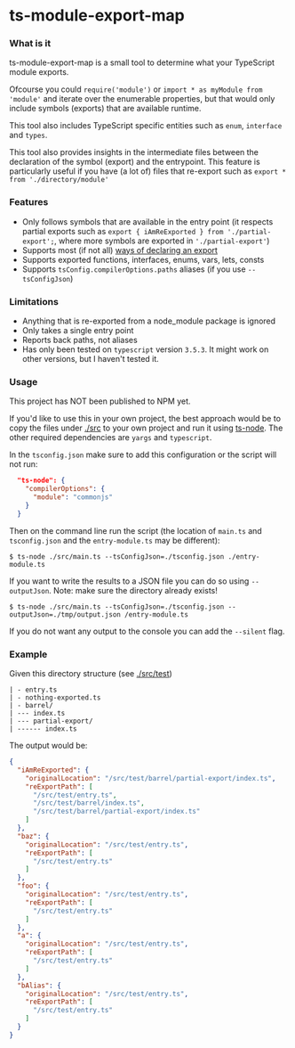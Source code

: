 # ts-module-export-map

### What is it

ts-module-export-map is a small tool to determine what your TypeScript module exports.

Ofcourse you could `require('module')` or `import * as myModule from 'module'` and iterate over the enumerable properties, 
but that would only include symbols (exports) that are available runtime.

This tool also includes TypeScript specific entities such as `enum`, `interface` and `types`.

This tool also provides insights in the intermediate files between the declaration of the symbol (export) and the entrypoint.
This feature is particularly useful if you have (a lot of) files that re-export such as 
`export * from './directory/module'`

### Features

- Only follows symbols that are available in the entry point (it respects partial exports such as `export { iAmReExported } from './partial-export';`, where more symbols are exported in `'./partial-export'`)
- Supports most (if not all) [ways of declaring an export](https://developer.mozilla.org/en-US/docs/web/javascript/reference/statements/export#syntax)
- Supports exported functions, interfaces, enums, vars, lets, consts
- Supports `tsConfig.compilerOptions.paths` aliases (if you use `--tsConfigJson`)

### Limitations

- Anything that is re-exported from a node_module package is ignored
- Only takes a single entry point
- Reports back paths, not aliases
- Has only been tested on `typescript` version `3.5.3`. It might work on other versions, but I haven't tested it.

### Usage

This project has NOT been published to NPM yet.

If you'd like to use this in your own project, the best approach would be to copy the files under [./src](./src) to your own project
and run it using [ts-node](https://www.npmjs.com/package/ts-node). The other required dependencies are `yargs` and `typescript`.

In the `tsconfig.json` make sure to add this configuration or the script will not run:
```json
  "ts-node": {
    "compilerOptions": {
      "module": "commonjs"
    }
  }
```

Then on the command line run the script (the location of `main.ts` and `tsconfig.json` and the `entry-module.ts` may be different):

`$ ts-node ./src/main.ts --tsConfigJson=./tsconfig.json ./entry-module.ts`

If you want to write the results to a JSON file you can do so using `--outputJson`. Note: make sure the directory already exists!

`$ ts-node ./src/main.ts --tsConfigJson=./tsconfig.json --outputJson=./tmp/output.json /entry-module.ts`

If you do not want any output to the console you can add the `--silent` flag.

### Example

Given this directory structure (see [./src/test](./src/test))
```
| - entry.ts
| - nothing-exported.ts
| - barrel/
| --- index.ts
| --- partial-export/
| ------ index.ts
```

The output would be:

```json
{
  "iAmReExported": {
    "originalLocation": "/src/test/barrel/partial-export/index.ts",
    "reExportPath": [
      "/src/test/entry.ts",
      "/src/test/barrel/index.ts",
      "/src/test/barrel/partial-export/index.ts"
    ]
  },
  "baz": {
    "originalLocation": "/src/test/entry.ts",
    "reExportPath": [
      "/src/test/entry.ts"
    ]
  },
  "foo": {
    "originalLocation": "/src/test/entry.ts",
    "reExportPath": [
      "/src/test/entry.ts"
    ]
  },
  "a": {
    "originalLocation": "/src/test/entry.ts",
    "reExportPath": [
      "/src/test/entry.ts"
    ]
  },
  "bAlias": {
    "originalLocation": "/src/test/entry.ts",
    "reExportPath": [
      "/src/test/entry.ts"
    ]
  }
}


```
